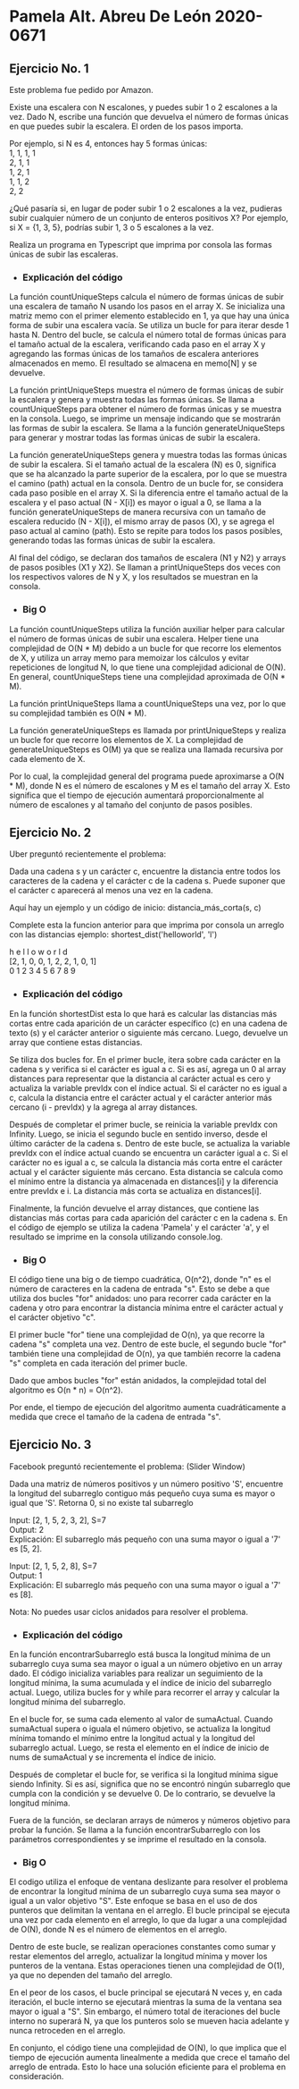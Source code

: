 # Pamela Alt. Abreu De León 2020-0671 

## Ejercicio No. 1

Este problema fue pedido por Amazon.

Existe una escalera con N escalones, y puedes subir 1 o 2 escalones a la vez. Dado N, escribe una función que devuelva el número de formas únicas en que puedes subir la escalera. El orden de los pasos importa.

Por ejemplo, si N es 4, entonces hay 5 formas únicas:                                                                                                                      
1, 1, 1, 1                                                                                                                                                                  
2, 1, 1                                                                                                                                                                    
1, 2, 1                                                                                                                                                                    
1, 1, 2                                                                                                                                                                    
2, 2

¿Qué pasaría si, en lugar de poder subir 1 o 2 escalones a la vez, pudieras subir cualquier número de un conjunto de enteros positivos X? Por ejemplo, si X = {1, 3, 5}, podrías subir 1, 3 o 5 escalones a la vez.

Realiza un programa en Typescript que imprima por consola las formas únicas de subir las escaleras.

- ### Explicación del código

La función countUniqueSteps calcula el número de formas únicas de subir una escalera de tamaño N usando los pasos en el array X. Se inicializa una matriz memo con el primer elemento establecido en 1, ya que hay una única forma de subir una escalera vacía. Se utiliza un bucle for para iterar desde 1 hasta N. Dentro del bucle, se calcula el número total de formas únicas para el tamaño actual de la escalera, verificando cada paso en el array X y agregando las formas únicas de los tamaños de escalera anteriores almacenados en memo. El resultado se almacena en memo[N] y se devuelve.

La función printUniqueSteps muestra el número de formas únicas de subir la escalera y genera y muestra todas las formas únicas. Se llama a countUniqueSteps para obtener el número de formas únicas y se muestra en la consola. Luego, se imprime un mensaje indicando que se mostrarán las formas de subir la escalera. Se llama a la función generateUniqueSteps para generar y mostrar todas las formas únicas de subir la escalera.

La función generateUniqueSteps genera y muestra todas las formas únicas de subir la escalera. Si el tamaño actual de la escalera (N) es 0, significa que se ha alcanzado la parte superior de la escalera, por lo que se muestra el camino (path) actual en la consola. Dentro de un bucle for, se considera cada paso posible en el array X. Si la diferencia entre el tamaño actual de la escalera y el paso actual (N - X[i]) es mayor o igual a 0, se llama a la función generateUniqueSteps de manera recursiva con un tamaño de escalera reducido (N - X[i]), el mismo array de pasos (X), y se agrega el paso actual al camino (path). Esto se repite para todos los pasos posibles, generando todas las formas únicas de subir la escalera.

Al final del código, se declaran dos tamaños de escalera (N1 y N2) y arrays de pasos posibles (X1 y X2). Se llaman a printUniqueSteps dos veces con los respectivos valores de N y X, y los resultados se muestran en la consola.

- ### Big O

La función countUniqueSteps utiliza la función auxiliar helper para calcular el número de formas únicas de subir una escalera. Helper tiene una complejidad de O(N * M) debido a un bucle for que recorre los elementos de X, y utiliza un array memo para memoizar los cálculos y evitar repeticiones de longitud N, lo que tiene una complejidad adicional de O(N). En general, countUniqueSteps tiene una complejidad aproximada de O(N * M).

La función printUniqueSteps llama a countUniqueSteps una vez, por lo que su complejidad también es O(N * M).

La función generateUniqueSteps es llamada por printUniqueSteps y realiza un bucle for que recorre los elementos de X. La complejidad de generateUniqueSteps es O(M) ya que se realiza una llamada recursiva por cada elemento de X.

Por lo cual, la complejidad general del programa puede aproximarse a O(N * M), donde N es el número de escalones y M es el tamaño del array X. Esto significa que el tiempo de ejecución aumentará proporcionalmente al número de escalones y al tamaño del conjunto de pasos posibles.

## Ejercicio No. 2

Uber preguntó recientemente el problema:

Dada una cadena s y un carácter c, encuentre la distancia entre todos los caracteres de la cadena y el carácter c de la cadena s. Puede suponer que el carácter c aparecerá al menos una vez en la cadena.

Aquí hay un ejemplo y un código de inicio:
distancia_más_corta(s, c)

Complete esta la funcion anterior para que imprima por consola un arreglo con las distancias ejemplo:
shortest_dist('helloworld', 'l')

h e l l o w o r l d                                                                                                                                                        
[2, 1, 0, 0, 1, 2, 2, 1, 0, 1]                                                                                                                                              
0 1 2 3 4 5 6 7 8 9

- ### Explicación del código

En la función shortestDist esta lo que hará es calcular las distancias más cortas entre cada aparición de un carácter específico (c) en una cadena de texto (s) y el carácter anterior o siguiente más cercano. Luego, devuelve un array que contiene estas distancias.

Se tiliza dos bucles for. En el primer bucle, itera sobre cada carácter en la cadena s y verifica si el carácter es igual a c. Si es así, agrega un 0 al array distances para representar que la distancia al carácter actual es cero y actualiza la variable prevIdx con el índice actual. Si el carácter no es igual a c, calcula la distancia entre el carácter actual y el carácter anterior más cercano (i - prevIdx) y la agrega al array distances.

Después de completar el primer bucle, se reinicia la variable prevIdx con Infinity. Luego, se inicia el segundo bucle en sentido inverso, desde el último carácter de la cadena s. Dentro de este bucle, se actualiza la variable prevIdx con el índice actual cuando se encuentra un carácter igual a c. Si el carácter no es igual a c, se calcula la distancia más corta entre el carácter actual y el carácter siguiente más cercano. Esta distancia se calcula como el mínimo entre la distancia ya almacenada en distances[i] y la diferencia entre prevIdx e i. La distancia más corta se actualiza en distances[i].

Finalmente, la función devuelve el array distances, que contiene las distancias más cortas para cada aparición del carácter c en la cadena s. En el código de ejemplo se utiliza la cadena 'Pamela' y el carácter 'a', y el resultado se imprime en la consola utilizando console.log.

- ### Big O

El código tiene una big o de tiempo cuadrática, O(n^2), donde "n" es el número de caracteres en la cadena de entrada "s". Esto se debe a que utiliza dos bucles "for" anidados: uno para recorrer cada carácter en la cadena y otro para encontrar la distancia mínima entre el carácter actual y el carácter objetivo "c".

El primer bucle "for" tiene una complejidad de O(n), ya que recorre la cadena "s" completa una vez. Dentro de este bucle, el segundo bucle "for" también tiene una complejidad de O(n), ya que también recorre la cadena "s" completa en cada iteración del primer bucle.

Dado que ambos bucles "for" están anidados, la complejidad total del algoritmo es O(n * n) = O(n^2).

Por ende, el tiempo de ejecución del algoritmo aumenta cuadráticamente a medida que crece el tamaño de la cadena de entrada "s".

## Ejercicio No. 3

Facebook preguntó recientemente el problema: (Slider Window)

Dada una matriz de números positivos y un número positivo 'S', encuentre la longitud del subarreglo contiguo más pequeño cuya suma es mayor o igual que 'S'. Retorna 0, si no existe tal subarreglo

Input: [2, 1, 5, 2, 3, 2], S=7                                                                      
Output: 2                                                                               
Explicación: El subarreglo más pequeño con una suma mayor o igual a '7' es [5, 2].

Input: [2, 1, 5, 2, 8], S=7                                                                         
Output: 1                                                                               
Explicación: El subarreglo más pequeño con una suma mayor o igual a '7' es [8].

Nota: No puedes usar ciclos anidados para resolver el problema.

- ### Explicación del código

En la función encontrarSubarreglo está busca la longitud mínima de un subarreglo cuya suma sea mayor o igual a un número objetivo en un array dado. El código inicializa variables para realizar un seguimiento de la longitud mínima, la suma acumulada y el índice de inicio del subarreglo actual. Luego, utiliza bucles for y while para recorrer el array y calcular la longitud mínima del subarreglo.

En el bucle for, se suma cada elemento al valor de sumaActual. Cuando sumaActual supera o iguala el número objetivo, se actualiza la longitud mínima tomando el mínimo entre la longitud actual y la longitud del subarreglo actual. Luego, se resta el elemento en el índice de inicio de nums de sumaActual y se incrementa el índice de inicio.

Después de completar el bucle for, se verifica si la longitud mínima sigue siendo Infinity. Si es así, significa que no se encontró ningún subarreglo que cumpla con la condición y se devuelve 0. De lo contrario, se devuelve la longitud mínima.

Fuera de la función, se declaran arrays de números y números objetivo para probar la función. Se llama a la función encontrarSubarreglo con los parámetros correspondientes y se imprime el resultado en la consola.

- ### Big O

El codigo utiliza el enfoque de ventana deslizante para resolver el problema de encontrar la longitud mínima de un subarreglo cuya suma sea mayor o igual a un valor objetivo "S". Este enfoque se basa en el uso de dos punteros que delimitan la ventana en el arreglo. El bucle principal se ejecuta una vez por cada elemento en el arreglo, lo que da lugar a una complejidad de O(N), donde N es el número de elementos en el arreglo.

Dentro de este bucle, se realizan operaciones constantes como sumar y restar elementos del arreglo, actualizar la longitud mínima y mover los punteros de la ventana. Estas operaciones tienen una complejidad de O(1), ya que no dependen del tamaño del arreglo.

En el peor de los casos, el bucle principal se ejecutará N veces y, en cada iteración, el bucle interno se ejecutará mientras la suma de la ventana sea mayor o igual a "S". Sin embargo, el número total de iteraciones del bucle interno no superará N, ya que los punteros solo se mueven hacia adelante y nunca retroceden en el arreglo.

En conjunto, el código tiene una complejidad de O(N), lo que implica que el tiempo de ejecución aumenta linealmente a medida que crece el tamaño del arreglo de entrada. Esto lo hace una solución eficiente para el problema en consideración.

